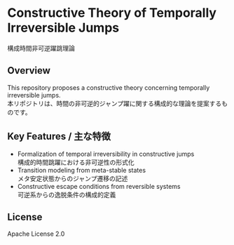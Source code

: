 # Constructive Theory of Temporally Irreversible Jumps  
構成時間非可逆躍跳理論

## Overview  
This repository proposes a constructive theory concerning temporally irreversible jumps.  
本リポジトリは、時間の非可逆的ジャンプ躍に関する構成的な理論を提案するものです。

## Key Features / 主な特徴
- Formalization of temporal irreversibility in constructive jumps  
  構成的時間跳躍における非可逆性の形式化  
- Transition modeling from meta-stable states  
  メタ安定状態からのジャンプ遷移の記述  
- Constructive escape conditions from reversible systems  
  可逆系からの逸脱条件の構成的定義  

## License  
Apache License 2.0

